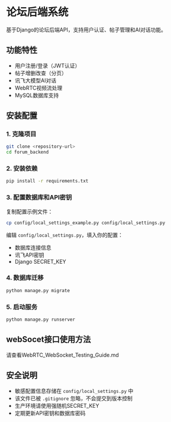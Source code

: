 # 论坛后端系统

基于Django的论坛后端API，支持用户认证、帖子管理和AI对话功能。

## 功能特性

- 用户注册/登录（JWT认证）
- 帖子增删改查（分页）
- 讯飞大模型AI对话
- WebRTC视频流处理
- MySQL数据库支持

## 安装配置

### 1. 克隆项目

```bash
git clone <repository-url>
cd forum_backend
```

### 2. 安装依赖

```bash
pip install -r requirements.txt
```

### 3. 配置数据库和API密钥

复制配置示例文件：

```bash
cp config/local_settings_example.py config/local_settings.py
```

编辑 `config/local_settings.py`，填入你的配置：

- 数据库连接信息
- 讯飞API密钥
- Django SECRET_KEY

### 4. 数据库迁移

```bash
python manage.py migrate
```

### 5. 启动服务

```bash
python manage.py runserver
```

## webSocet接口使用方法

请查看WebRTC_WebSocket_Testing_Guide.md

## 安全说明

- 敏感配置信息存储在 `config/local_settings.py` 中
- 该文件已被 `.gitignore` 忽略，不会提交到版本控制
- 生产环境请使用强随机SECRET_KEY
- 定期更新API密钥和数据库密码
